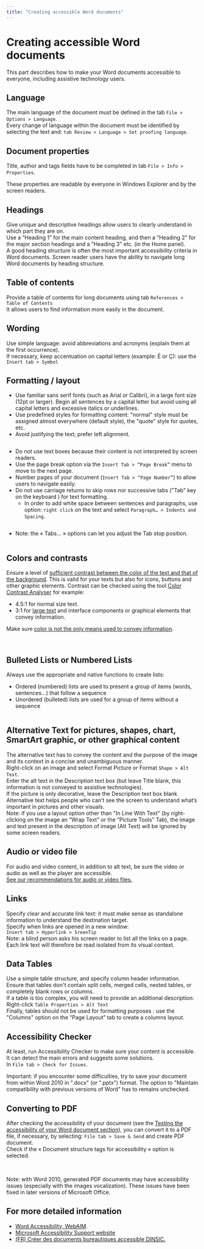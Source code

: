 ```yaml
---
title: "Creating accessible Word documents"
---
```


# Creating accessible Word documents

This part describes how to make your Word documents accessible to everyone, including assistive technology users.

## Language

The main language of the document must be defined in the tab `File > Options > Language`.  
Every change of language within the document must be identified by selecting the text and: `tab Review > Language > Set proofing language`.  

## Document properties

Title, author and tags fields have to be completed in tab `File > Info > Properties`.
<img alt="" src="/en/editorial-content/images/word1.png" class="img-fluid">

These properties are readable by everyone in Windows Explorer and by the screen readers. 

## Headings
Give unique and descriptive headings allow users to clearly understand in which part they are on.  
Use a “Heading 1” for the main content heading, and then a “Heading 2” for the major section headings and a “Heading 3” etc. (in the Home panel).  
A good heading structure is often the most important accessibility criteria in Word documents. 
Screen reader users have the ability to navigate long Word documents by heading structure. 

## Table of contents 
Provide a table of contents for long documents using tab `References > Table of Contents`  
It allows users to find information more easily in the document. 

## Wording
Use simple language: avoid abbreviations and acronyms (explain them at the first occurrence).  
If necessary, keep accentuation on capital letters (example: É or Ç): use the `Insert tab > Symbol`

## Formatting / layout
* Use familiar sans serif fonts (such as Arial or Calibri), in a large font size (12pt or larger). Begin all sentences by a capital letter but avoid using all capital letters and excessive italics or underlines.  
* Use predefined styles for formatting content: "normal" style must be assigned almost everywhere (default style), the "quote" style for quotes, etc.
* Avoid justifying the text; prefer left alignment.  
<img alt="" src="/en/editorial-content/images/word2.png" class="img-fluid">

* Do not use text boxes because their content is not interpreted by screen readers.  
* Use the page break option via the `Insert Tab > “Page Break”` menu to move to the next page.  
* Number pages of your document (`Insert Tab > “Page Number”`) to allow users to navigate easily.  
* Do not use carriage returns to skip rows nor successive tabs ("Tab" key on the keyboard ) for text formatting.  
  * In order to add white space between sentences and paragraphs, use option: `right click` on the text and select `Paragraph… > Indents and Spacing`.  
<img alt="" src="/en/editorial-content/images/word3.png" class="img-fluid">  

  * Note: the « Tabs… » options can let you adjust the Tab stop position.  
<img alt="" src="/en/editorial-content/images/word4.png" class="img-fluid">  

## Colors and contrasts
Ensure a level of [sufficient contrast between the color of the text and that of the background](/en/web/design/colors-and-contrasts/#make-sure-there-is-enough-contrast-between-font-and-background-colors). This is valid for your texts but also for icons, buttons and other graphic elements. Contrast can be checked using the tool [Color Contrast Analyser](https://www.paciellogroup.com/resources/contrastanalyser/) for example:
* 4.5:1 for normal size text.
* 3:1 for [large text](/en/glossary/#large-text) and interface components or graphical elements that convey information.

Make sure [color is not the only means used to convey information](/en/web/design/colors-and-contrasts/#do-not-use-colour-or-sensory-characteristics-as-the-unique-source-of-information).

<img alt="" src="/en/editorial-content/images/word5.png" class="img-fluid">  
<img alt="" src="/en/editorial-content/images/word6.png" class="img-fluid">

## Bulleted Lists or Numbered Lists
Always use the appropriate and native functions to create lists: 
- Ordered (numbered) lists are used to present a group of items (words, sentences…) that follow a sequence
- Unordered (bulleted) lists are used for a group of items without a sequence
<img alt="" src="/en/editorial-content/images/word7.png" class="img-fluid">

## Alternative Text for pictures, shapes, chart, SmartArt graphic, or other graphical content
The alternative text has to convey the content and the purpose of the image and its context in a concise and unambiguous manner.  
Right-click on an image and select Format Picture or Format `Shape > Alt Text`.  
Enter the alt text in the Description text box (but leave Title blank, this information is not conveyed to assistive technologies).  
If the picture is only decorative, leave the Description text box blank.  
Alternative text helps people who can’t see the screen to understand what’s important in pictures and other visuals.  
Note: if you use a layout option other than "In Line With Text" (by right-clicking on the image an “Wrap Text” or the “Picture Tools” Tab), the image and text present in the description of image (Alt Text) will be ignored by some screen readers.  

## Audio or video file
For audio and video content, in addition to alt text, be sure the video or audio as well as the player are accessible.  
<a href="/en/editorial-content/animated-components/">See our recommendations for audio or video files.</a>  

## Links 
Specify clear and accurate link text: it must make sense as standalone information to understand the destination target.  
Specify when links are opened in a new window:  
`Insert tab > Hyperlink > SreenTip`  
<img alt="" src="/en/editorial-content/images/word8.png" class="img-fluid">  
Note: a blind person asks his screen reader to list all the links on a page. Each link text will therefore be read isolated from its visual context.

## Data Tables
Use a simple table structure, and specify column header information.  
Ensure that tables don't contain split cells, merged cells, nested tables, or completely blank rows or columns.  
If a table is too complex, you will need to provide an additional description: Right-click `Table Properties > Alt Text`  
Finally, tables should not be used for formatting purposes : use the "Columns" option on the “Page Layout” tab to create a columns layout.

## Accessibility Checker
At least, run Accessibility Checker to make sure your content is accessible. It can detect the main errors and suggests some solutions.  
In `File tab > Check for Issues`.
<img alt="" src="/en/editorial-content/images/word9.png" class="img-fluid">  

Important: if you encounter some difficulties, try to save your document from within Word 2010 in ".docx" (or ".pptx") format. The option to "Maintain compatibility with previous versions of Word" has to remains unchecked. 

## Converting to PDF

After checking the accessibility of your document (see the [Testing the accessibility of your Word document section](/en/editorial-content/word/test/)), you can convert it to a PDF file, if necessary, by selecting: `File tab > Save & Send` and create PDF document.  
Check if the « Document structure tags for accessibility » option is selected.  

<img alt="" src="/en/editorial-content/images/word10.png" class="img-fluid">  

<img alt="" src="/en/editorial-content/images/word11.png" class="img-fluid">  

Note: with Word 2010, generated PDF documents may have accessibility issues (especially with the images vocalization). These issues have been fixed in later versions of Microsoft Office.

## For more detailed information

- <a href="http://webaim.org/techniques/word/" hreflang="en">Word Accessibility, WebAIM</a>.
- <a href="https://support.office.com/en-us/article/make-your-powerpoint-presentations-accessible-to-people-with-disabilities-6f7772b2-2f33-4bd2-8ca7-dae3b2b3ef25?ui=en-US&rs=en-US&ad=US">Microsoft Accessibility Support website</a>
- <a lang="fr" href="https://disic.github.io/guides-documents_bureautiques_accessibles/html/" hreflang="fr">(FR) Créer des documents bureautiques accessible <abbr title="direction interministérielle du numérique et du système d’information et de communication" lang="fr">DINSIC</abbr>.</a> 
